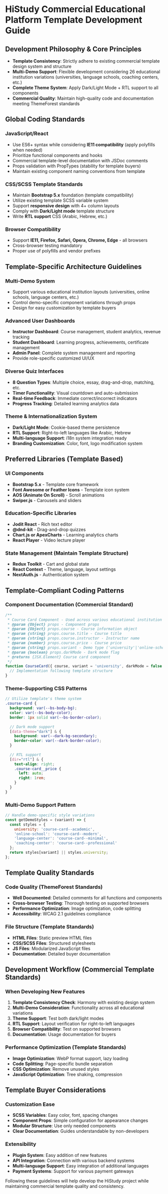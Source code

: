 # HiStudy Commercial Educational Platform Template Development Guide

## Development Philosophy & Core Principles

- **Template Consistency**: Strictly adhere to existing commercial template design system and structure
- **Multi-Demo Support**: Flexible development considering 26 educational institution variations (universities, language schools, coaching centers, etc.)
- **Complete Theme System**: Apply Dark/Light Mode + RTL support to all components
- **Commercial Quality**: Maintain high-quality code and documentation meeting ThemeForest standards

## Global Coding Standards

### JavaScript/React
- Use ES6+ syntax while considering **IE11 compatibility** (apply polyfills when needed)
- Prioritize functional components and hooks
- Commercial template-level documentation with JSDoc comments
- Props validation with PropTypes (stability for template buyers)
- Maintain existing component naming conventions from template

### CSS/SCSS Template Standards
- Maintain **Bootstrap 5.x** foundation (template compatibility)
- Utilize existing template SCSS variable system
- Support **responsive design** with 4+ column layouts
- Comply with **Dark/Light mode** template structure
- Write **RTL support** CSS (Arabic, Hebrew, etc.)

### Browser Compatibility
- Support **IE11, Firefox, Safari, Opera, Chrome, Edge** - all browsers
- Cross-browser testing mandatory
- Proper use of polyfills and vendor prefixes

## Template-Specific Architecture Guidelines

### Multi-Demo System
- Support various educational institution layouts (universities, online schools, language centers, etc.)
- Control demo-specific component variations through props
- Design for easy customization by template buyers

### Advanced User Dashboards
- **Instructor Dashboard**: Course management, student analytics, revenue tracking
- **Student Dashboard**: Learning progress, achievements, certificate management
- **Admin Panel**: Complete system management and reporting
- Provide role-specific customized UI/UX

### Diverse Quiz Interfaces
- **8 Question Types**: Multiple choice, essay, drag-and-drop, matching, etc.
- **Timer Functionality**: Visual countdown and auto-submission
- **Real-time Feedback**: Immediate correct/incorrect indicators
- **Progress Tracking**: Detailed learning analytics data

### Theme & Internationalization System
- **Dark/Light Mode**: Cookie-based theme persistence
- **RTL Support**: Right-to-left languages like Arabic, Hebrew
- **Multi-language Support**: i18n system integration ready
- **Branding Customization**: Color, font, logo modification system

## Preferred Libraries (Template Based)

### UI Components
- **Bootstrap 5.x** - Template core framework
- **Font Awesome or Feather Icons** - Template icon system
- **AOS (Animate On Scroll)** - Scroll animations
- **Swiper.js** - Carousels and sliders

### Education-Specific Libraries
- **Jodit React** - Rich text editor
- **@dnd-kit** - Drag-and-drop quizzes
- **Chart.js or ApexCharts** - Learning analytics charts
- **React Player** - Video lecture player

### State Management (Maintain Template Structure)
- **Redux Toolkit** - Cart and global state
- **React Context** - Theme, language, layout settings
- **NextAuth.js** - Authentication system

## Template-Compliant Coding Patterns

### Component Documentation (Commercial Standard)
```javascript
/**
 * Course Card Component - Used across various educational institution demos
 * @param {Object} props - Component props
 * @param {Object} props.course - Course information object
 * @param {string} props.course.title - Course title
 * @param {string} props.course.instructor - Instructor name
 * @param {number} props.course.price - Course price
 * @param {string} props.variant - Demo type ('university'|'online-school'|'language-center')
 * @param {boolean} props.darkMode - Dark mode flag
 * @returns {JSX.Element} Course card component
 */
function CourseCard({ course, variant = 'university', darkMode = false }) {
  // Implementation following template structure
}
```

### Theme-Supporting CSS Patterns
```scss
// Utilize template's theme system
.course-card {
  background: var(--bs-body-bg);
  color: var(--bs-body-color);
  border: 1px solid var(--bs-border-color);
  
  // Dark mode support
  [data-theme="dark"] & {
    background: var(--dark-bg-secondary);
    border-color: var(--dark-border-color);
  }
  
  // RTL support
  [dir="rtl"] & {
    text-align: right;
    .course-card__price {
      left: auto;
      right: 1rem;
    }
  }
}
```

### Multi-Demo Support Pattern
```javascript
// Handle demo-specific style variations
const getDemoStyles = (variant) => {
  const styles = {
    university: 'course-card--academic',
    'online-school': 'course-card--modern',
    'language-center': 'course-card--minimal',
    'coaching-center': 'course-card--professional'
  };
  return styles[variant] || styles.university;
};
```

## Template Quality Standards

### Code Quality (ThemeForest Standards)
- **Well Documented**: Detailed comments for all functions and components
- **Cross-browser Testing**: Thorough testing on supported browsers
- **Performance Optimization**: Image optimization, code splitting
- **Accessibility**: WCAG 2.1 guidelines compliance

### File Structure (Template Standards)
- **HTML Files**: Static preview HTML files
- **CSS/SCSS Files**: Structured stylesheets
- **JS Files**: Modularized JavaScript files
- **Documentation**: Detailed buyer documentation

## Development Workflow (Commercial Template Standards)

### When Developing New Features
1. **Template Consistency Check**: Harmony with existing design system
2. **Multi-Demo Consideration**: Functionality across all educational variations
3. **Theme Support**: Test both dark/light modes
4. **RTL Support**: Layout verification for right-to-left languages
5. **Browser Compatibility**: Test on supported browsers
6. **Documentation**: Usage documentation for buyers

### Performance Optimization (Template Standards)
- **Image Optimization**: WebP format support, lazy loading
- **Code Splitting**: Page-specific bundle separation
- **CSS Optimization**: Remove unused styles
- **JavaScript Optimization**: Tree shaking, compression

## Template Buyer Considerations

### Customization Ease
- **SCSS Variables**: Easy color, font, spacing changes
- **Component Props**: Simple configuration for appearance changes
- **Modular Structure**: Use only needed components
- **Clear Documentation**: Guides understandable by non-developers

### Extensibility
- **Plugin System**: Easy addition of new features
- **API Integration**: Connection with various backend systems
- **Multi-language Support**: Easy integration of additional languages
- **Payment Systems**: Support for various payment gateways

Following these guidelines will help develop the HiStudy project while maintaining commercial template quality and consistency.